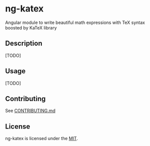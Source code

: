 # ng-katex

Angular module to write beautiful math expressions with TeX syntax boosted by KaTeX library

## Description
[TODO]

## Usage
[TODO]

## Contributing

See [CONTRIBUTING.md](CONTRIBUTING.md)

## License

ng-katex is licensed under the [MIT](LICENSE).
